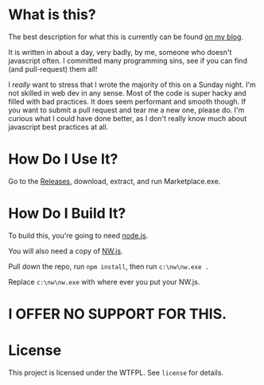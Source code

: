 # What is this?

The best description for what this is currently can be found [on my blog](http://allarsblog.com/2015/12/07/Custom-UE4-Marketplace-Frontend/).

It is written in about a day, very badly, by me, someone who doesn't javascript often. I committed many programming sins, see if you can find (and pull-request) them all!

I *really* want to stress that I wrote the majority of this on a Sunday night. I'm not skilled in web dev in any sense. Most of the code is super hacky and filled with bad practices. It does seem performant and smooth though. If you want to submit a pull request and tear me a new one, please do. I'm curious what I could have done better, as I don't really know much about javascript best practices at all.

# How Do I Use It?

Go to the [Releases](https://github.com/Allar/custom-ue4-marketplace-frontend/releases), download, extract, and run Marketplace.exe.

# How Do I Build It?

To build this, you're going to need [node.js](https://nodejs.org/en/).

You will also need a copy of [NW.js](http://nwjs.io/).

Pull down the repo, run `npm install`, then run `c:\nw\nw.exe .`

Replace `c:\nw\nw.exe` with where ever you put your NW.js.

# I OFFER NO SUPPORT FOR THIS.

# License

This project is licensed under the WTFPL. See `license` for details.
